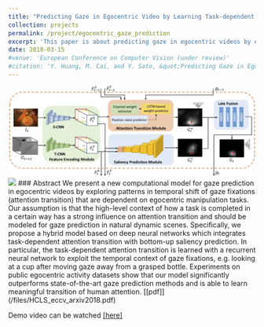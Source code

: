 ```yaml
---
title: "Predicting Gaze in Egocentric Video by Learning Task-dependent Attention Transition"
collection: projects
permalink: /project/egocentric_gaze_prediction
excerpt: 'This paper is about predicting gaze in egocentric videos by exploiting temporal context between gaze fixations.'
date: 2018-03-15
#venue: 'European Conference on Computer Vision (under review)'
#citation: 'Y. Huang, M. Cai, and Y. Sato, &quot;Predicting Gaze in Egocentric Video by Learning Task-dependent Attention Transition,&quot; <i>European Conference on Computer Vision (under review)</i>, 2018.'
---
```


<img class="img-responsive" src="/images/ECCV2018_architecture.jpg">
<img class="img-responsive" src="/images/ECCV2018_sample.gif">
### Abstract
We present a new computational model for gaze prediction in egocentric videos by exploring patterns in temporal shift of gaze fixations (attention transition) that are dependent on egocentric manipulation tasks.
Our assumption is that the high-level context of how a task is completed in a certain way has a strong influence on attention transition and should be modeled for gaze prediction in natural dynamic scenes.
Specifically, we propose a hybrid model based on deep neural networks which integrates task-dependent attention transition with bottom-up saliency prediction. 
In particular, the task-dependent attention transition is learned with a recurrent neural network to exploit the temporal context of gaze fixations, e.g. looking at a cup after moving gaze away from a grasped bottle.
Experiments on public egocentric activity datasets show that our model significantly outperforms state-of-the-art gaze prediction methods and is able to learn meaningful transition of human attention.
[[pdf]](/files/HCLS_eccv_arxiv2018.pdf)

Demo video can be watched [[here]](https://drive.google.com/file/d/1eg6X6vz7GSm9WvPHe6pvJ48QMnSDdeNQ/view?usp=sharing)
